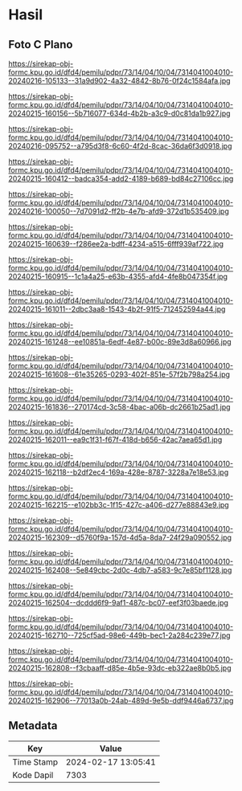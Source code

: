# Hasil

## Foto C Plano

https://sirekap-obj-formc.kpu.go.id/dfd4/pemilu/pdpr/73/14/04/10/04/7314041004010-20240216-105133--31a9d902-4a32-4842-8b76-0f24c1584afa.jpg

https://sirekap-obj-formc.kpu.go.id/dfd4/pemilu/pdpr/73/14/04/10/04/7314041004010-20240215-160156--5b716077-634d-4b2b-a3c9-d0c81da1b927.jpg

https://sirekap-obj-formc.kpu.go.id/dfd4/pemilu/pdpr/73/14/04/10/04/7314041004010-20240216-095752--a795d3f8-6c60-4f2d-8cac-36da6f3d0918.jpg

https://sirekap-obj-formc.kpu.go.id/dfd4/pemilu/pdpr/73/14/04/10/04/7314041004010-20240215-160412--badca354-add2-4189-b689-bd84c27106cc.jpg

https://sirekap-obj-formc.kpu.go.id/dfd4/pemilu/pdpr/73/14/04/10/04/7314041004010-20240216-100050--7d7091d2-ff2b-4e7b-afd9-372d1b535409.jpg

https://sirekap-obj-formc.kpu.go.id/dfd4/pemilu/pdpr/73/14/04/10/04/7314041004010-20240215-160639--f286ee2a-bdff-4234-a515-6fff939af722.jpg

https://sirekap-obj-formc.kpu.go.id/dfd4/pemilu/pdpr/73/14/04/10/04/7314041004010-20240215-160915--1c1a4a25-e63b-4355-afd4-4fe8b047354f.jpg

https://sirekap-obj-formc.kpu.go.id/dfd4/pemilu/pdpr/73/14/04/10/04/7314041004010-20240215-161011--2dbc3aa8-1543-4b2f-91f5-712452594a44.jpg

https://sirekap-obj-formc.kpu.go.id/dfd4/pemilu/pdpr/73/14/04/10/04/7314041004010-20240215-161248--ee10851a-6edf-4e87-b00c-89e3d8a60966.jpg

https://sirekap-obj-formc.kpu.go.id/dfd4/pemilu/pdpr/73/14/04/10/04/7314041004010-20240215-161608--61e35265-0293-402f-851e-57f2b798a254.jpg

https://sirekap-obj-formc.kpu.go.id/dfd4/pemilu/pdpr/73/14/04/10/04/7314041004010-20240215-161836--270174cd-3c58-4bac-a06b-dc2661b25ad1.jpg

https://sirekap-obj-formc.kpu.go.id/dfd4/pemilu/pdpr/73/14/04/10/04/7314041004010-20240215-162011--ea9c1f31-f67f-418d-b656-42ac7aea65d1.jpg

https://sirekap-obj-formc.kpu.go.id/dfd4/pemilu/pdpr/73/14/04/10/04/7314041004010-20240215-162118--b2df2ec4-169a-428e-8787-3228a7e18e53.jpg

https://sirekap-obj-formc.kpu.go.id/dfd4/pemilu/pdpr/73/14/04/10/04/7314041004010-20240215-162215--e102bb3c-1f15-427c-a406-d277e88843e9.jpg

https://sirekap-obj-formc.kpu.go.id/dfd4/pemilu/pdpr/73/14/04/10/04/7314041004010-20240215-162309--d5760f9a-157d-4d5a-8da7-24f29a090552.jpg

https://sirekap-obj-formc.kpu.go.id/dfd4/pemilu/pdpr/73/14/04/10/04/7314041004010-20240215-162408--5e849cbc-2d0c-4db7-a583-9c7e85bf1128.jpg

https://sirekap-obj-formc.kpu.go.id/dfd4/pemilu/pdpr/73/14/04/10/04/7314041004010-20240215-162504--dcddd6f9-9af1-487c-bc07-eef3f03baede.jpg

https://sirekap-obj-formc.kpu.go.id/dfd4/pemilu/pdpr/73/14/04/10/04/7314041004010-20240215-162710--725cf5ad-98e6-449b-bec1-2a284c239e77.jpg

https://sirekap-obj-formc.kpu.go.id/dfd4/pemilu/pdpr/73/14/04/10/04/7314041004010-20240215-162808--f3cbaaff-d85e-4b5e-93dc-eb322ae8b0b5.jpg

https://sirekap-obj-formc.kpu.go.id/dfd4/pemilu/pdpr/73/14/04/10/04/7314041004010-20240215-162906--77013a0b-24ab-489d-9e5b-ddf9446a6737.jpg


## Metadata

| Key        | Value               |
| ---------- | ------------------- |
| Time Stamp | 2024-02-17 13:05:41 |
| Kode Dapil | 7303                |



